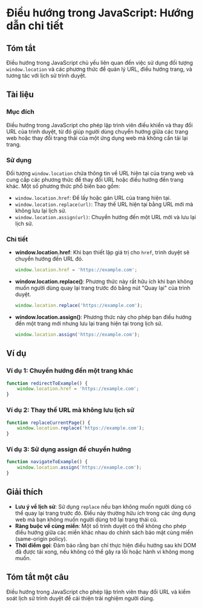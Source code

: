 <!--
Meta Description: # Điều hướng trong JavaScript: Hướng dẫn chi tiết ## Tóm tắt Điều hướng trong JavaScript chủ yếu liên quan đến việc sử dụng đối tượng `window.location...
Meta Keywords: hướng, window, location, url, điều
-->

# Điều hướng trong JavaScript: Hướng dẫn chi tiết

## Tóm tắt
Điều hướng trong JavaScript chủ yếu liên quan đến việc sử dụng đối tượng `window.location` và các phương thức để quản lý URL, điều hướng trang, và tương tác với lịch sử trình duyệt.

## Tài liệu
### Mục đích
Điều hướng trong JavaScript cho phép lập trình viên điều khiển và thay đổi URL của trình duyệt, từ đó giúp người dùng chuyển hướng giữa các trang web hoặc thay đổi trạng thái của một ứng dụng web mà không cần tải lại trang.

### Sử dụng
Đối tượng `window.location` chứa thông tin về URL hiện tại của trang web và cung cấp các phương thức để thay đổi URL hoặc điều hướng đến trang khác. Một số phương thức phổ biến bao gồm:

- `window.location.href`: Để lấy hoặc gán URL của trang hiện tại.
- `window.location.replace(url)`: Thay thế URL hiện tại bằng URL mới mà không lưu lại lịch sử.
- `window.location.assign(url)`: Chuyển hướng đến một URL mới và lưu lại lịch sử.

### Chi tiết
- **window.location.href**: Khi bạn thiết lập giá trị cho `href`, trình duyệt sẽ chuyển hướng đến URL đó.
  
  ```javascript
  window.location.href = 'https://example.com';
  ```

- **window.location.replace()**: Phương thức này rất hữu ích khi bạn không muốn người dùng quay lại trang trước đó bằng nút "Quay lại" của trình duyệt.

  ```javascript
  window.location.replace('https://example.com');
  ```

- **window.location.assign()**: Phương thức này cho phép bạn điều hướng đến một trang mới nhưng lưu lại trang hiện tại trong lịch sử.

  ```javascript
  window.location.assign('https://example.com');
  ```

## Ví dụ
### Ví dụ 1: Chuyển hướng đến một trang khác
```javascript
function redirectToExample() {
    window.location.href = 'https://example.com';
}
```

### Ví dụ 2: Thay thế URL mà không lưu lịch sử
```javascript
function replaceCurrentPage() {
    window.location.replace('https://example.com');
}
```

### Ví dụ 3: Sử dụng assign để chuyển hướng
```javascript
function navigateToExample() {
    window.location.assign('https://example.com');
}
```

## Giải thích
- **Lưu ý về lịch sử**: Sử dụng `replace` nếu bạn không muốn người dùng có thể quay lại trang trước đó. Điều này thường hữu ích trong các ứng dụng web mà bạn không muốn người dùng trở lại trạng thái cũ.
- **Ràng buộc về cùng miền**: Một số trình duyệt có thể không cho phép điều hướng giữa các miền khác nhau do chính sách bảo mật cùng miền (same-origin policy).
- **Thời điểm gọi**: Đảm bảo rằng bạn chỉ thực hiện điều hướng sau khi DOM đã được tải xong, nếu không có thể gây ra lỗi hoặc hành vi không mong muốn.

## Tóm tắt một câu
Điều hướng trong JavaScript cho phép lập trình viên thay đổi URL và kiểm soát lịch sử trình duyệt để cải thiện trải nghiệm người dùng.
